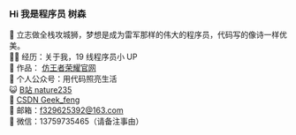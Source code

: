 ### Hi 我是程序员 树森 

<!--
**nature999/nature999** is a ✨ _special_ ✨ repository because its `README.md` (this file) appears on your GitHub profile.

Here are some ideas to get you started:

- 🔭 I’m currently working on ...
- 🌱 I’m currently learning ...
- 👯 I’m looking to collaborate on ...
- 🤔 I’m looking for help with ...
- 💬 Ask me about：...13759735465（请备注事由）
- 📫 How to reach me: ...
- 😄 Pronouns: ...
-->
🐧 立志做全栈攻城狮，梦想是成为雷军那样的伟大的程序员，代码写的像诗一样优美。  
👨‍💻 经历：关于我，19 线程序员小 UP  
🏡 作品： [仿王者荣耀官网](http://127.0.0.1:5500/01_Learn_HTML_CSS/Learn_HTML_CSS/21_HonorOfKing%E5%90%88%E5%B9%B6/HonorOfKing.html)  
🌱 个人公众号：用代码照亮生活  
😺 [B站 nature235](https://space.bilibili.com/402323323?spm_id_from=333.788.0.0)  
🤔 [CSDN Geek_feng](https://blog.csdn.net/weixin_45631096?spm=1010.2135.3001.5421)   
👭 邮箱：f329625392@163.com  
💬 微信：13759735465（请备注事由）  
